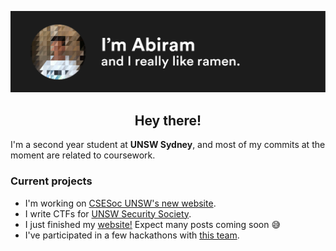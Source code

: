 ![](https://raw.githubusercontent.com/abiramen/abiramen/master/intro.png)
<h2><center>Hey there!</center></h3>
I'm a second year student at <strong>UNSW Sydney</strong>, and most of my commits at the moment are related to coursework. 
<h3>Current projects</h3>
<ul>
<li>I'm working on <a href = "https://github.com/csesoc/csesoc.unsw.edu.au">CSESoc UNSW's new website</a>.</li>
<li>I write CTFs for <a href = "https://unswsecurity.com">UNSW Security Society</a>.</li>
<li>I just finished my <a href="https://www.abiram.me">website!</a> Expect many posts coming soon 😅</li>
<li>I've participated in a few hackathons with <a href = "https://github.com/cr4sh-0verr1ders/">this team</a>.</li>
</ul>
